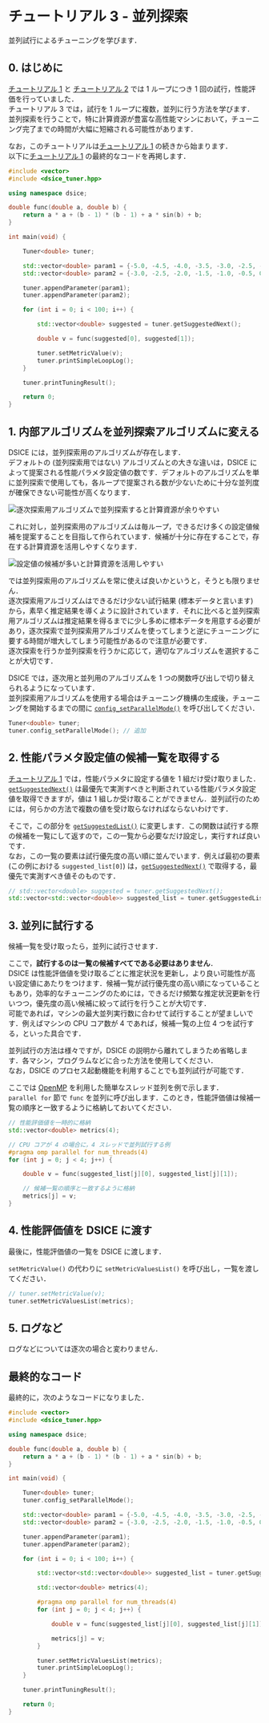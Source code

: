 # チュートリアル 3 - 並列探索

並列試行によるチューニングを学びます．

## 0. はじめに

[チュートリアル 1](../tutorial1/tutorial1_cpp.md) と [チュートリアル 2](../tutorial1/tutorial2_cpp.md) では 1 ループにつき 1 回の試行，性能評価を行っていました．  
チュートリアル 3 では，試行を 1 ループに複数，並列に行う方法を学びます．並列探索を行うことで，特に計算資源が豊富な高性能マシンにおいて，チューニング完了までの時間が大幅に短縮される可能性があります．

なお，このチュートリアルは[チュートリアル 1](../tutorial1/tutorial1_cpp.md) の続きから始まります．  
以下に[チュートリアル 1](../tutorial1/tutorial1_cpp.md) の最終的なコードを再掲します．

``` cpp
#include <vector>
#include <dsice_tuner.hpp>

using namespace dsice;

double func(double a, double b) {
    return a * a + (b - 1) * (b - 1) + a * sin(b) + b;
}

int main(void) {

    Tuner<double> tuner;

    std::vector<double> param1 = {-5.0, -4.5, -4.0, -3.5, -3.0, -2.5, -2.0, -1.5, -1.0, -0.5, 0.0, 0.5, 1.0, 1.5, 2.0, 2.5, 3.0, 3.5, 4.0, 4.5, 5.0};
    std::vector<double> param2 = {-3.0, -2.5, -2.0, -1.5, -1.0, -0.5, 0.0, 0.5, 1.0, 1.5, 2.0, 2.5, 3.0, 3.5, 4.0, 4.5, 5.0, 5.5, 6.0, 6.5, 7.0};

    tuner.appendParameter(param1);
    tuner.appendParameter(param2);

    for (int i = 0; i < 100; i++) {

        std::vector<double> suggested = tuner.getSuggestedNext();

        double v = func(suggested[0], suggested[1]);

        tuner.setMetricValue(v);
        tuner.printSimpleLoopLog();
    }

    tuner.printTuningResult();

    return 0;
}
```

## 1. 内部アルゴリズムを並列探索アルゴリズムに変える

DSICE には，並列探索用のアルゴリズムが存在します．  
デフォルトの (並列探索用ではない) アルゴリズムとの大きな違いは，DSICE によって提案される性能パラメタ設定値の数です．デフォルトのアルゴリズムを単に並列探索で使用しても，各ループで提案される数が少ないために十分な並列度が確保できない可能性が高くなります．

![逐次探索用アルゴリズムで並列探索すると計算資源が余りやすい](../../images/parallel_with_sequencial_algorithm.jpg)

これに対し，並列探索用のアルゴリズムは毎ループ，できるだけ多くの設定値候補を提案することを目指して作られています．候補が十分に存在することで，存在する計算資源を活用しやすくなります．

![設定値の候補が多いと計算資源を活用しやすい](../../images/parallel_with_parallel_algorithm.jpg)

では並列探索用のアルゴリズムを常に使えば良いかというと，そうとも限りません．  
逐次探索用アルゴリズムはできるだけ少ない試行結果 (標本データと言います) から，素早く推定結果を導くように設計されています．それに比べると並列探索用アルゴリズムは推定結果を得るまでに少し多めに標本データを用意する必要があり，逐次探索で並列探索用アルゴリズムを使ってしまうと逆にチューニングに要する時間が増大してしまう可能性があるので注意が必要です．  
逐次探索を行うか並列探索を行うかに応じて，適切なアルゴリズムを選択することが大切です．

DSICE では，逐次用と並列用のアルゴリズムを 1 つの関数呼び出しで切り替えられるようになっています．  
並列探索用アルゴリズムを使用する場合はチューニング機構の生成後，チューニングを開始するまでの間に [`config_setParallelMode()`](../../dsice_api/for_cpp/cpp_tuner.md#config_setparallelmode) を呼び出してください．

``` cpp
Tuner<double> tuner;
tuner.config_setParallelMode(); // 追加
```

## 2. 性能パラメタ設定値の候補一覧を取得する

[チュートリアル 1](../tutorial1/tutorial1_cpp.md) では，性能パラメタに設定する値を 1 組だけ受け取りました．  
[`getSuggestedNext()`](../../dsice_api/for_cpp/cpp_tuner.md#getsuggestednext) は最優先で実測すべきと判断されている性能パラメタ設定値を取得できますが，値は 1 組しか受け取ることができません．並列試行のためには，何らかの方法で複数の値を受け取らなければならないわけです．

そこで，この部分を [`getSuggestedList()`](../../dsice_api/for_cpp/cpp_tuner.md#getsuggestedlist) に変更します．この関数は試行する際の候補を一覧にして返すので，この一覧から必要なだけ設定し，実行すれば良いです．  
なお，この一覧の要素は試行優先度の高い順に並んでいます．例えば最初の要素 (この例における `suggested_list[0]`) は，[`getSuggestedNext()`](../../dsice_api/for_cpp/cpp_tuner.md#getsuggestednext) で取得する，最優先で実測すべき値そのものです．

``` cpp
// std::vector<double> suggested = tuner.getSuggestedNext();
std::vector<std::vector<double>> suggested_list = tuner.getSuggestedList();
```

## 3. 並列に試行する

候補一覧を受け取ったら，並列に試行させます．

ここで，**試行するのは一覧の候補すべてである必要はありません**．  
DSICE は性能評価値を受け取るごとに推定状況を更新し，より良い可能性が高い設定値にあたりをつけます．候補一覧が試行優先度の高い順になっていることもあり，効率的なチューニングのためには，できるだけ頻繁な推定状況更新を行いつつ，優先度の高い候補に絞って試行を行うことが大切です．  
可能であれば，マシンの最大並列実行数に合わせて試行することが望ましいです．例えばマシンの CPU コア数が 4 であれば，候補一覧の上位 4 つを試行する，といった具合です．

並列試行の方法は様々ですが，DSICE の説明から離れてしまうため省略します．各マシン，プログラムなどに合った方法を使用してください．  
なお，DSICE のプロセス起動機能を利用することでも並列試行が可能です．

ここでは [OpenMP](https://www.openmp.org/) を利用した簡単なスレッド並列を例で示します．  
`parallel for` 節で `func` を並列に呼び出します．このとき，性能評価値は候補一覧の順序と一致するように格納しておいてください．

``` cpp
// 性能評価値を一時的に格納
std::vector<double> metrics(4);

// CPU コアが 4 の場合に，4 スレッドで並列試行する例
#pragma omp parallel for num_threads(4)
for (int j = 0; j < 4; j++) {

    double v = func(suggested_list[j][0], suggested_list[j][1]);

    // 候補一覧の順序と一致するように格納
    metrics[j] = v;
}
```

## 4. 性能評価値を DSICE に渡す

最後に，性能評価値の一覧を DSICE に渡します．

`setMetricValue()` の代わりに `setMetricValuesList()` を呼び出し，一覧を渡してください．

``` cpp
// tuner.setMetricValue(v);
tuner.setMetricValuesList(metrics);
```

## 5. ログなど

ログなどについては逐次の場合と変わりません．

## 最終的なコード

最終的に，次のようなコードになりました．

``` cpp
#include <vector>
#include <dsice_tuner.hpp>

using namespace dsice;

double func(double a, double b) {
    return a * a + (b - 1) * (b - 1) + a * sin(b) + b;
}

int main(void) {

    Tuner<double> tuner;
    tuner.config_setParallelMode();

    std::vector<double> param1 = {-5.0, -4.5, -4.0, -3.5, -3.0, -2.5, -2.0, -1.5, -1.0, -0.5, 0.0, 0.5, 1.0, 1.5, 2.0, 2.5, 3.0, 3.5, 4.0, 4.5, 5.0};
    std::vector<double> param2 = {-3.0, -2.5, -2.0, -1.5, -1.0, -0.5, 0.0, 0.5, 1.0, 1.5, 2.0, 2.5, 3.0, 3.5, 4.0, 4.5, 5.0, 5.5, 6.0, 6.5, 7.0};

    tuner.appendParameter(param1);
    tuner.appendParameter(param2);

    for (int i = 0; i < 100; i++) {

        std::vector<std::vector<double>> suggested_list = tuner.getSuggestedList();

        std::vector<double> metrics(4);

        #pragma omp parallel for num_threads(4)
        for (int j = 0; j < 4; j++) {

            double v = func(suggested_list[j][0], suggested_list[j][1]);

            metrics[j] = v;
        }

        tuner.setMetricValuesList(metrics);
        tuner.printSimpleLoopLog();
    }

    tuner.printTuningResult();

    return 0;
}
```
